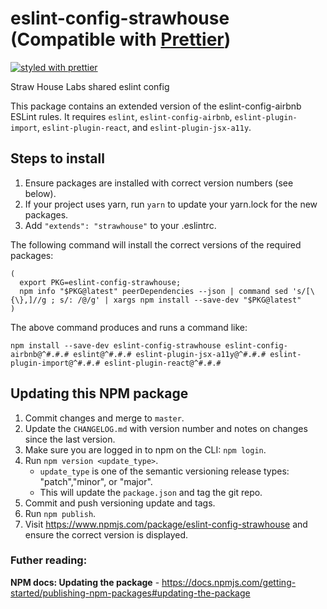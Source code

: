 # eslint-config-strawhouse (Compatible with [Prettier](https://github.com/prettier/prettier))

[![styled with prettier](https://img.shields.io/badge/styled_with-prettier-ff69b4.svg)](https://github.com/prettier/prettier)

Straw House Labs shared eslint config

This package contains an extended version of the eslint-config-airbnb ESLint rules. It requires `eslint`, `eslint-config-airbnb`, `eslint-plugin-import`, `eslint-plugin-react`, and `eslint-plugin-jsx-a11y`.

## Steps to install

1. Ensure packages are installed with correct version numbers (see below).
1. If your project uses yarn, run `yarn` to update your yarn.lock for the new packages.
1. Add `"extends": "strawhouse"` to your .eslintrc.

The following command will install the correct versions of the required packages:

```
(
  export PKG=eslint-config-strawhouse;
  npm info "$PKG@latest" peerDependencies --json | command sed 's/[\{\},]//g ; s/: /@/g' | xargs npm install --save-dev "$PKG@latest"
)
```

The above command produces and runs a command like:

```
npm install --save-dev eslint-config-strawhouse eslint-config-airbnb@^#.#.# eslint@^#.#.# eslint-plugin-jsx-a11y@^#.#.# eslint-plugin-import@^#.#.# eslint-plugin-react@^#.#.#
```

## Updating this NPM package

1. Commit changes and merge to `master`.
2. Update the `CHANGELOG.md` with version number and notes on changes since the last version.
3. Make sure you are logged in to npm on the CLI: `npm login`.
4. Run `npm version <update_type>`.
    - `update_type` is one of the semantic versioning release types: "patch","minor", or "major".
    - This will update the `package.json` and tag the git repo.
5. Commit and push versioning update and tags.
6. Run `npm publish`.
7. Visit https://www.npmjs.com/package/eslint-config-strawhouse and ensure the correct version is displayed.

### Futher reading:
**NPM docs: Updating the package** - https://docs.npmjs.com/getting-started/publishing-npm-packages#updating-the-package
